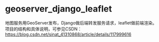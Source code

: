 # geoserver_django_leaflet
地图服务用GeoServer发布，Django做后端转发服务请求，leaflet做前端渲染。
项目的结构和具体说明，可参见CSDN：https://blog.csdn.net/sinat_41310868/article/details/117999616
